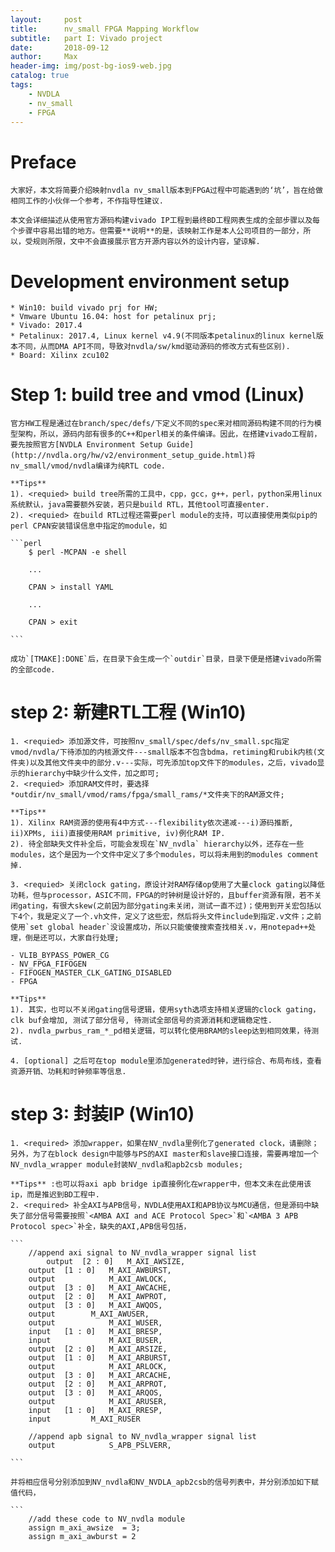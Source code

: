 ```yaml
---
layout:     post
title:      nv_small FPGA Mapping Workflow
subtitle:   part I: Vivado project
date:       2018-09-12
author:     Max
header-img: img/post-bg-ios9-web.jpg
catalog: true
tags:
    - NVDLA
    - nv_small
    - FPGA
---
```


# Preface
	大家好，本文将简要介绍映射nvdla nv_small版本到FPGA过程中可能遇到的‘坑’，旨在给做相同工作的小伙伴一个参考，不作指导性建议.

	本文会详细描述从使用官方源码构建vivado IP工程到最终BD工程网表生成的全部步骤以及每个步骤中容易出错的地方。但需要**说明**的是，该映射工作是本人公司项目的一部分，所以，受规则所限，文中不会直接展示官方开源内容以外的设计内容，望谅解.

# Development environment setup
	* Win10: build vivado prj for HW;
	* Vmware Ubuntu 16.04: host for petalinux prj;
	* Vivado: 2017.4
	* Petalinux: 2017.4, Linux kernel v4.9(不同版本petalinux的linux kernel版本不同，从而DMA API不同，导致对nvdla/sw/kmd驱动源码的修改方式有些区别).
	* Board: Xilinx zcu102

# Step 1: build tree and vmod (Linux)
	官方HW工程是通过在branch/spec/defs/下定义不同的spec来对相同源码构建不同的行为模型架构，所以，源码内部有很多的C++和perl相关的条件编译。因此，在搭建vivado工程前，要先按照官方[NVDLA Environment Setup Guide](http://nvdla.org/hw/v2/environment_setup_guide.html)将nv_small/vmod/nvdla编译为纯RTL code.

	**Tips** 
	1). <requied> build tree所需的工具中，cpp，gcc，g++，perl，python采用linux系统默认，java需要额外安装，若只是build RTL，其他tool可直接enter.
	2). <requied> 在build RTL过程还需要perl module的支持，可以直接使用类似pip的perl CPAN安装错误信息中指定的module，如

	```perl
		$ perl -MCPAN -e shell
	
		...
	
		CPAN > install YAML
	
		...
	
		CPAN > exit
	
	```

	成功`[TMAKE]:DONE`后，在目录下会生成一个`outdir`目录，目录下便是搭建vivado所需的全部code.

# step 2: 新建RTL工程 (Win10)
	1. <requied> 添加源文件，可按照nv_small/spec/defs/nv_small.spc指定vmod/nvdla/下待添加的内核源文件---small版本不包含bdma，retiming和rubik内核(文件夹)以及其他文件夹中的部分.v---实际，可先添加top文件下的modules，之后，vivado显示的hierarchy中缺少什么文件，加之即可;
	2. <requied> 添加RAM文件时，要选择*outdir/nv_small/vmod/rams/fpga/small_rams/*文件夹下的RAM源文件;

	**Tips** 
	1). Xilinx RAM资源的使用有4中方式---flexibility依次递减---i)源码推断, ii)XPMs, iii)直接使用RAM primitive, iv)例化RAM IP.
	2). 待全部缺失文件补全后，可能会发现在`NV_nvdla` hierarchy以外，还存在一些modules，这个是因为一个文件中定义了多个modules，可以将未用到的modules comment掉.
	
	3. <requied> 关闭clock gating，原设计对RAM存储op使用了大量clock gating以降低功耗，但与processor，ASIC不同，FPGA的时钟树是设计好的，且buffer资源有限，若不关闭gating，有很大skew(之前因为部分gating未关闭，测试一直不过)；使用到开关宏包括以下4个，我是定义了一个.vh文件，定义了这些宏，然后将头文件include到指定.v文件；之前使用`set global header`没设置成功，所以只能傻傻搜索查找相关.v，用notepad++处理，倒是还可以，大家自行处理;

	- VLIB_BYPASS_POWER_CG
	- NV_FPGA_FIFOGEN
	- FIFOGEN_MASTER_CLK_GATING_DISABLED
	- FPGA

	**Tips** 
	1). 其实，也可以不关闭gating信号逻辑，使用syth选项支持相关逻辑的clock gating，clk buf会增加, 测试了部分信号, 待测试全部信号的资源消耗和逻辑稳定性.
	2). nvdla_pwrbus_ram_*_pd相关逻辑，可以转化使用BRAM的sleep达到相同效果，待测试.

	4. [optional] 之后可在top module里添加generated时钟，进行综合、布局布线，查看资源开销、功耗和时钟频率等信息.

# step 3: 封装IP (Win10)
	1. <required> 添加wrapper，如果在NV_nvdla里例化了generated clock，请删除；另外，为了在block design中能够与PS的AXI master和slave接口连接，需要再增加一个NV_nvdla_wrapper module封装NV_nvdla和apb2csb modules;

	**Tips** :也可以将axi apb bridge ip直接例化在wrapper中，但本文未在此使用该ip，而是推迟到BD工程中. 
	2. <required> 补全AXI与APB信号，NVDLA使用AXI和APB协议与MCU通信，但是源码中缺失了部分信号需要按照`<AMBA AXI and ACE Protocol Spec>`和`<AMBA 3 APB Protocol spec>`补全，缺失的AXI,APB信号包括，

	```
		//append axi signal to NV_nvdla_wrapper signal list
        	output  [2 : 0]   M_AXI_AWSIZE,
		output	[1 : 0]   M_AXI_AWBURST,
		output            M_AXI_AWLOCK,
		output  [3 : 0]   M_AXI_AWCACHE,
		output  [2 : 0]   M_AXI_AWPROT,
		output  [3 : 0]   M_AXI_AWQOS,
		output    	  M_AXI_AWUSER,
		output            M_AXI_WUSER,
		input  	[1 : 0]   M_AXI_BRESP,
		input             M_AXI_BUSER,
		output  [2 : 0]   M_AXI_ARSIZE,
		output  [1 : 0]   M_AXI_ARBURST,
		output            M_AXI_ARLOCK,
		output  [3 : 0]   M_AXI_ARCACHE,
		output  [2 : 0]   M_AXI_ARPROT,
		output  [3 : 0]   M_AXI_ARQOS,
		output            M_AXI_ARUSER,
		input   [1 : 0]   M_AXI_RRESP,
		input   	  M_AXI_RUSER	

		//append apb signal to NV_nvdla_wrapper signal list
		output            S_APB_PSLVERR,

	```

	并将相应信号分别添加到NV_nvdla和NV_NVDLA_apb2csb的信号列表中，并分别添加如下赋值代码，

	```	
		//add these code to NV_nvdla module
		assign m_axi_awsize  = 3;
		assign m_axi_awburst = 2
